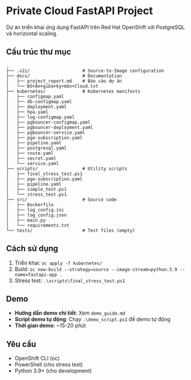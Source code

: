 # Private Cloud FastAPI Project

Dự án triển khai ứng dụng FastAPI trên Red Hat OpenShift với PostgreSQL và horizontal scaling.

## Cấu trúc thư mục

```
.
├── .s2i/                    # Source-to-Image configuration
├── docs/                    # Documentation
│   ├── project_report.md    # Báo cáo dự án
│   └── Đồ+Án+giữa+kỳ+môn+Cloud.txt
├── kubernetes/              # Kubernetes manifests
│   ├── configmap.yaml
│   ├── db-configmap.yaml
│   ├── deployment.yaml
│   ├── hpa.yaml
│   ├── log-configmap.yaml
│   ├── pgbouncer-configmap.yaml
│   ├── pgbouncer-deployment.yaml
│   ├── pgbouncer-service.yaml
│   ├── pgo-subscription.yaml
│   ├── pipeline.yaml
│   ├── postgresql.yaml
│   ├── route.yaml
│   ├── secret.yaml
│   └── service.yaml
├── scripts/                 # Utility scripts
│   ├── final_stress_test.ps1
│   ├── pgo-subscription.yaml
│   ├── pipeline.yaml
│   ├── simple_test.ps1
│   └── stress_test.ps1
├── src/                     # Source code
│   ├── Dockerfile
│   ├── log_config.ini
│   ├── log_config.json
│   ├── main.py
│   └── requirements.txt
└── tests/                   # Test files (empty)
```

## Cách sử dụng

1. Triển khai: `oc apply -f kubernetes/`
2. Build: `oc new-build --strategy=source --image-stream=python:3.9 --name=fastapi-app .`
3. Stress test: `.\scripts\final_stress_test.ps1`

## Demo

- **Hướng dẫn demo chi tiết**: Xem `demo_guide.md`
- **Script demo tự động**: Chạy `.\demo_script.ps1` để demo tự động
- **Thời gian demo**: ~15-20 phút

## Yêu cầu

- OpenShift CLI (oc)
- PowerShell (cho stress test)
- Python 3.9+ (cho development)